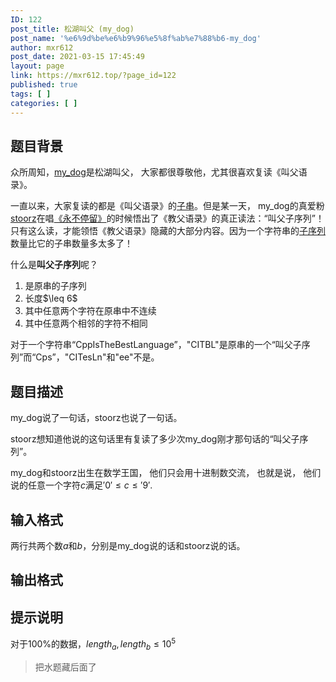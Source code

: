 ```yaml
---
ID: 122
post_title: 松湖叫父 (my_dog)
post_name: '%e6%9d%be%e6%b9%96%e5%8f%ab%e7%88%b6-my_dog'
author: mxr612
post_date: 2021-03-15 17:45:49
layout: page
link: https://mxr612.top/?page_id=122
published: true
tags: [ ]
categories: [ ]
---
```

<h2>题目背景</h2>

众所周知，<a class="wp-editor-md-post-content-link" href="https://www.luogu.com.cn/user/37782">my_dog</a>是松湖叫父， 大家都很尊敬他，尤其很喜欢复读《叫父语录》。

一直以来，大家复读的都是《叫父语录》的<a class="wp-editor-md-post-content-link" href="https://baike.baidu.com/item/%E5%AD%90%E4%B8%B2/11047664">子串</a>。但是某一天， my_dog的真爱粉<a class="wp-editor-md-post-content-link" href="https://www.luogu.com.cn/user/53962">stoorz</a>在唱<a class="wp-editor-md-post-content-link" href="https://y.qq.com/n/yqq/song/000bGuFy3m6ESx.html?ADTAG=baiduald&amp;play=1">《永不停留》</a>的时候悟出了《教父语录》的真正读法：“叫父子序列”！只有这么读，才能领悟《教父语录》隐藏的大部分内容。因为一个字符串的<a class="wp-editor-md-post-content-link" href="https://www.59baike.com/a/294915-38">子序列</a>数量比它的子串数量多太多了！

什么是<strong>叫父子序列</strong>呢？

<ol>
<li>是原串的子序列</li>
<li>长度$\leq 6$</li>
<li>其中任意两个字符在原串中不连续</li>
<li>其中任意两个相邻的字符不相同</li>
</ol>

对于一个字符串“CppIsTheBestLanguage”，"CITBL"是原串的一个“叫父子序列”而“Cps”，"CITesLn"和"ee"不是。

<h2>题目描述</h2>

my_dog说了一句话，stoorz也说了一句话。

stoorz想知道他说的这句话里有复读了多少次my_dog刚才那句话的“叫父子序列”。

my_dog和stoorz出生在数学王国， 他们只会用十进制数交流， 也就是说， 他们说的任意一个字符$c$满足$'0' \leq c \leq '9'$.

<h2>输入格式</h2>

两行共两个数$a$和$b$，分别是my_dog说的话和stoorz说的话。

<h2>输出格式</h2>

<h2>提示说明</h2>

对于100%的数据，$length_a,length_b \leq 10^5$

<blockquote>
  把水题藏后面了
</blockquote>